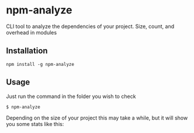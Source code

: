# npm-analyze
CLI tool to analyze the dependencies of your project. Size, count, and overhead in modules

## Installation

```
npm install -g npm-analyze
```

## Usage

Just run the command in the folder you wish to check

```
$ npm-analyze
```

Depending on the size of your project this may take a while, but it will show you some stats like this:

